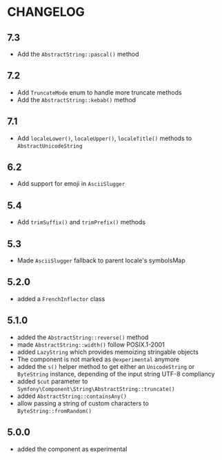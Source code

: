 # CHANGELOG

## 7.3

- Add the `AbstractString::pascal()` method

## 7.2

- Add `TruncateMode` enum to handle more truncate methods
- Add the `AbstractString::kebab()` method

## 7.1

- Add `localeLower()`, `localeUpper()`, `localeTitle()` methods to `AbstractUnicodeString`

## 6.2

- Add support for emoji in `AsciiSlugger`

## 5.4

- Add `trimSuffix()` and `trimPrefix()` methods

## 5.3

- Made `AsciiSlugger` fallback to parent locale's symbolsMap

## 5.2.0

- added a `FrenchInflector` class

## 5.1.0

- added the `AbstractString::reverse()` method
- made `AbstractString::width()` follow POSIX.1-2001
- added `LazyString` which provides memoizing stringable objects
- The component is not marked as `@experimental` anymore
- added the `s()` helper method to get either an `UnicodeString` or `ByteString` instance,
  depending of the input string UTF-8 compliancy
- added `$cut` parameter to `Symfony\Component\String\AbstractString::truncate()`
- added `AbstractString::containsAny()`
- allow passing a string of custom characters to `ByteString::fromRandom()`

## 5.0.0

- added the component as experimental
